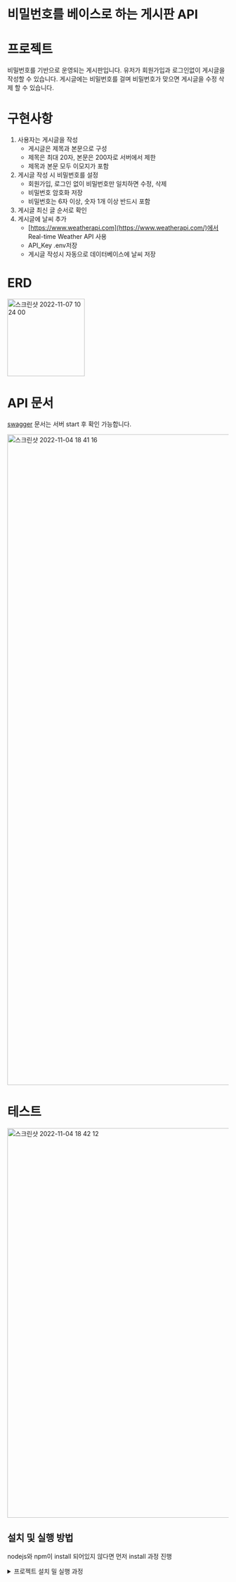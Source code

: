 # 비밀번호를 베이스로 하는 게시판 API

# 프로젝트

비밀번호를 기반으로 운영되는 게시판입니다. 유저가 회원가입과 로그인없이 게시글을 작성할 수 있습니다. 게시글에는 비밀번호를 걸며 비밀번호가 맞으면 게시글을 수정 삭제 할 수 있습니다.

# 구현사항

1. 사용자는 게시글을 작성
   - 게시글은 제목과 본문으로 구성
   - 제목은 최대 20자, 본문은 200자로 서버에서 제한
   - 제목과 본문 모두 이모지가 포함
2. 게시글 작성 시 비밀번호를 설정
   - 회원가입, 로그인 없이 비밀번호만 일치하면 수정, 삭제
   - 비밀번호 암호화 저장
   - 비밀번호는 6자 이상, 숫자 1개 이상 반드시 포함
3. 게시글 최신 글 순서로 확인
4. 게시글에 날씨 추가
   - [https://www.weatherapi.com](https://www.weatherapi.com/)에서 Real-time Weather API 사용
   - API_Key .env저장
   - 게시글 작성시 자동으로 데이터베이스에 날씨 저장
   
# ERD

<img width="176" alt="스크린샷 2022-11-07 10 24 00" src="https://user-images.githubusercontent.com/105622759/200207999-8290531e-6a3f-47bc-92e2-6b2312aefb23.png">

# API 문서

[swagger](http://localhost:3000/api-docs/#/) 문서는 서버 start 후 확인 가능합니다.

<img width="1478" alt="스크린샷 2022-11-04 18 41 16" src="https://user-images.githubusercontent.com/105622759/199942372-81b4a9a9-9e90-45d8-a543-6a576fc31c30.png">

# 테스트

<img width="885" alt="스크린샷 2022-11-04 18 42 12" src="https://user-images.githubusercontent.com/105622759/199942377-c952198d-f1a2-455f-af10-f58225b9c8e7.png">

## 설치 및 실행 방법
nodejs와 npm이 install 되어있지 않다면 먼저 install 과정 진행
<details>
    <summary> 프로젝트 설치 밀 실행 과정</summary>

<b>1. 프로젝트 clone 및 디렉토리 이동</b>
```bash
git clone https://github.com/sw1104/password_base_board_API.git
cd password_base_board_API
```
<b>2. .env 파일 생성</b>
```bash
PORT = PORT

TYPEORM_CONNECTION = CONNECTION
TYPEORM_HOST = HOST
TYPEORM_USERNAME = USERNAME
TYPEORM_PASSWORD = PASSWORD
TYPEORM_DATABASE = DATABASE
TYPEORM_PORT = PORT

API_Key = https://www.weatherapi.com/ API_Key
```
   
<b>3. node package 설치</b>
```javascript
npm install
```
<b>4. 서버 실행</b>
```javascript
npm start
```
